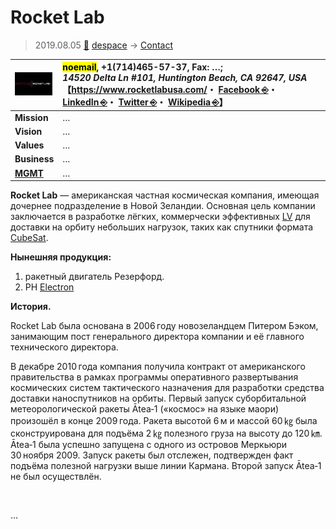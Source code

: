 # Rocket Lab
> 2019.08.05 [🚀](../../index/index.md) [despace](../index.md) → [Contact](../contact.md)

|[![](../f/contact/r/rocket_lab_logo1_thumb.webp)](../f/contact/r/rocket_lab_logo1.webp)|<mark>noemail</mark>, +1(714)465-57-37, Fax: …;<br> *14520 Delta Ln #101, Huntington Beach, CA 92647, USA*<br> 【<https://www.rocketlabusa.com/>・ [Facebook ⎆](https://www.facebook.com/RocketLabUSA/)・ [LinkedIn ⎆](https://www.linkedin.com/company/rocket-lab-limited)・ [Twitter ⎆](https://twitter.com/rocketlab)・ [Wikipedia ⎆](https://en.wikipedia.org/wiki/Rocket_Lab)】|
|:-|:-|
|**Mission**|…|
|**Vision**|…|
|**Values**|…|
|**Business**|…|
|**[MGMT](../mgmt.md)**|…|

**Rocket Lab** — американская частная космическая компания, имеющая дочернее подразделение в Новой Зеландии. Основная цель компании заключается в разработке лёгких, коммерчески эффективных [LV](../lv.md) для доставки на орбиту небольших нагрузок, таких как спутники формата [CubeSat](../sc.md).

**Нынешняя продукция:**

   1. ракетный двигатель Резерфорд.
   1. РН [Electron](../electron.md)

**История.**

Rocket Lab была основана в 2006 году новозеландцем Питером Бэком, занимающим пост генерального директора компании и её главного технического директора.

В декабре 2010 года компания получила контракт от американского правительства в рамках программы оперативного развертывания космических систем тактического назначения для разработки средства доставки наноспутников на орбиты. Первый запуск суборбитальной метеорологической ракеты Ātea‑1 («космос» на языке маори) произошёл в конце 2009 года. Ракета высотой 6 м и массой 60 ㎏ была сконструирована для подъёма 2 ㎏ полезного груза на высоту до 120 ㎞. Ātea‑1 была успешно запущена с одного из островов Меркьюри 30 ноября 2009. Запуск ракеты был отслежен, подтвержден факт подъёма полезной нагрузки выше линии Кармана. Второй запуск Ātea‑1 не был осуществлён.

<p style="page-break-after:always"> </p>

…
